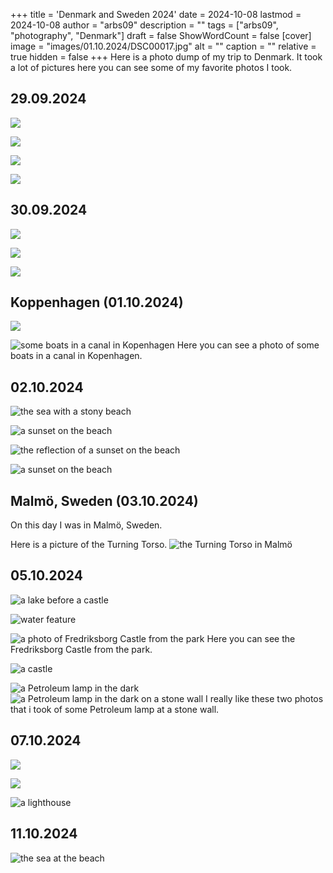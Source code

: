 +++
title = 'Denmark and Sweden 2024'
date = 2024-10-08
lastmod = 2024-10-08
author = "arbs09"
description = ""
tags = ["arbs09", "photography", "Denmark"]
draft = false
ShowWordCount = false
[cover]
image = "images/01.10.2024/DSC00017.jpg"
alt = ""
caption = ""
relative = true
hidden = false
+++
Here is a photo dump of my trip to Denmark. It took a lot of pictures here you can see some of my favorite photos I took.

## 29.09.2024

![](images/29.09.2024/DSC00004.jpg)

![](images/29.09.2024/DSC00012.jpg)

![](images/29.09.2024/DSC00076.jpg)

![](images/29.09.2024/DSC00082.jpg)

## 30.09.2024

![](images/30.09.2024/DSC00001.jpg)

![](images/30.09.2024/DSC00005.jpg)

![](images/30.09.2024/DSC00008.jpg)

## Koppenhagen (01.10.2024)

![](images/01.10.2024/DSC00009.jpg)

![some boats in a canal in Kopenhagen](images/01.10.2024/DSC00017.jpg)
Here you can see a photo of some boats in a canal in Kopenhagen.

## 02.10.2024

![the sea with a stony beach](images/02.10.2024/DSC00014.jpg)

![a sunset on the beach](images/02.10.2024/DSC00023.jpg)

![the reflection of a sunset on the beach](images/02.10.2024/DSC00031.jpg)

![a sunset on the beach](images/02.10.2024/DSC00055.jpg)

## Malmö, Sweden (03.10.2024)

On this day I was in Malmö, Sweden.

Here is a picture of the Turning Torso.
![the Turning Torso in Malmö](images/03.10.2024/Turning%20Torso.jpg)

## 05.10.2024

![a lake before a castle](images/05.10.2024/Schloss_Frederiksborg_with_water_horzontal.jpg)

![water feature](images/05.10.2024/DSC00958.jpg)

![a photo of Fredriksborg Castle from the park](images/05.10.2024/DSC00975.jpg)
Here you can see the Fredriksborg Castle from the park.

![a castle](images/05.10.2024/DSC00979.jpg)

![a Petroleum lamp in the dark](images/05.10.2024/PetroleumLampdarkstonewall%2001.jpg)
![a Petroleum lamp in the dark on a stone wall](images/05.10.2024/PetroleumLampdarkstonewall%2002.jpg)
I really like these two photos that i took of some Petroleum lamp at a stone wall.

## 07.10.2024

![](images/07.10.2024/DSC00004.jpg)

![](images/07.10.2024/DSC00006.jpg)

![a lighthouse](images/07.10.2024/DSC00014.jpg)

## 11.10.2024

![the sea at the beach](images/11.10.2024/DSC00012.JPG)